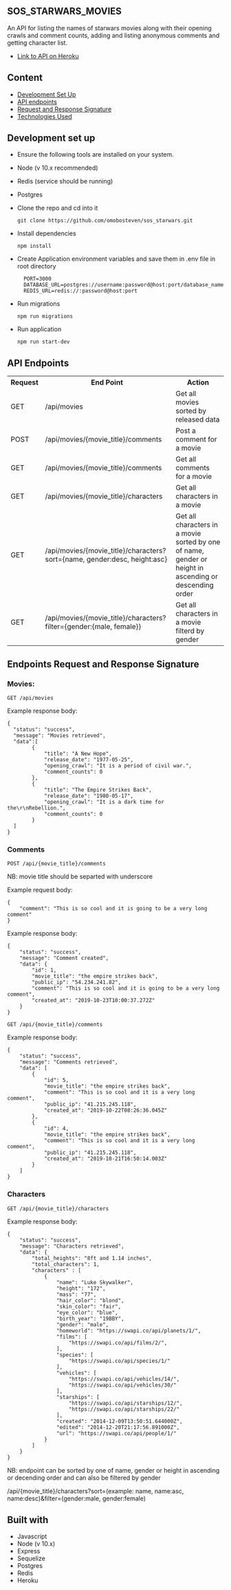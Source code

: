 ## SOS_STARWARS_MOVIES
An API for listing the names of starwars movies along with their opening crawls and comment counts, adding and listing anonymous comments and getting character list.

- [Link to API on Heroku](https://sos-starwars.herokuapp.com)

## Content
- [Development Set Up](#development-set-up)
- [API endpoints](#api-endpoints)
- [Request and Response Signature](#endpoints_request_and_response_signature)
- [Technologies Used](#built-with)

## Development set up

- Ensure the following tools are installed on your system.
- Node (v 10.x recommended)
- Redis (service should be running)
- Postgres

- Clone the repo and cd into it
    ```
    git clone https://github.com/omobosteven/sos_starwars.git
    ``` 
 - Install dependencies
    ```
    npm install
    ```
 - Create Application environment variables and save them in .env file in root directory
    ```
	  PORT=3000
      DATABASE_URL=postgres://username:password@host:port/database_name
      REDIS_URL=redis://:password@host:port
    ```
    
  - Run migrations
  	```
  	npm run migrations
	```
	
- Run application
    ```
    npm run start-dev
    ```
    
## API Endpoints
<table>
  <tr>
      <th>Request</th>
      <th>End Point</th>
      <th>Action</th>
  </tr>
    <tr>
      <td>GET</td>
      <td>/api/movies</td>
      <td>Get all movies sorted by released data</td>
  </tr>
  <tr>
    <td>POST</td>
    <td>/api/movies/{movie_title}/comments</td>
    <td>Post a comment for a movie</td>
  </tr>
  <tr>
    <td>GET</td>
    <td>/api/movies/{movie_title}/comments</td>
    <td>Get all comments for a movie</td>
  </tr>
  <tr>
    <td>GET</td>
    <td>/api/movies/{movie_title}/characters</td>
    <td>Get all characters in a movie</td>
  </tr>
  <tr>
    <td>GET</td>
    <td>/api/movies/{movie_title}/characters?sort={name, gender:desc, height:asc}</td>
    <td>Get all characters in a movie sorted by one of name, gender or height in ascending or descending order</td>
  </tr>
  <tr>
    <td>GET</td>
    <td>/api/movies/{movie_title}/characters?filter={gender:{male, female}}</td>
    <td>Get all characters in a movie filterd by gender</td>
  </tr>
</table>


## Endpoints Request and Response Signature

### Movies:
`GET /api/movies`


Example response body:

```source-json
{
  "status": "success",
  "message": "Movies retrieved",
  "data":[
        {
            "title": "A New Hope",
            "release_date": "1977-05-25",
            "opening_crawl": "It is a period of civil war.",
            "comment_counts": 0
        },
        {
            "title": "The Empire Strikes Back",
            "release_date": "1980-05-17",
            "opening_crawl": "It is a dark time for the\r\nRebellion.",
            "comment_counts": 0
        }
  ]
}
```

### Comments
`POST /api/{movie_title}/comments`

NB: movie title should be separted with underscore

Example request body:

```source-json
{
	"comment": "This is so cool and it is going to be a very long comment"
}
```

Example response body:

```source-json
{
    "status": "success",
    "message": "Comment created",
    "data": {
        "id": 1,
        "movie_title": "the empire strikes back",
        "public_ip": "54.234.241.82",
        "comment": "This is so cool and it is going to be a very long comment",
        "created_at": "2019-10-23T10:00:37.272Z"
    }
}
```

`GET /api/{movie_title}/comments`

Example response body:

```source-json
{
    "status": "success",
    "message": "Comments retrieved",
    "data": [
        {
            "id": 5,
            "movie_title": "the empire strikes back",
            "comment": "This is so cool and it is a very long comment",
            "public_ip": "41.215.245.118",
            "created_at": "2019-10-22T08:26:36.045Z"
        },
        {
            "id": 4,
            "movie_title": "the empire strikes back",
            "comment": "This is so cool and it is a very long comment",
            "public_ip": "41.215.245.118",
            "created_at": "2019-10-21T16:50:14.003Z"
        }
    ]
}
```

### Characters
`GET /api/{movie_title}/characters`

Example response body:
```source-json
{
    "status": "success",
    "message": "Characters retrieved",
    "data": {
        "total_heights": "8ft and 1.14 inches",
        "total_characters": 1,
        "characters" : [
            {
                "name": "Luke Skywalker",
                "height": "172",
                "mass": "77",
                "hair_color": "blond",
                "skin_color": "fair",
                "eye_color": "blue",
                "birth_year": "19BBY",
                "gender": "male",
                "homeworld": "https://swapi.co/api/planets/1/",
                "films": [
                    "https://swapi.co/api/films/2/",
                ],
                "species": [
                    "https://swapi.co/api/species/1/"
                ],
                "vehicles": [
                    "https://swapi.co/api/vehicles/14/",
                    "https://swapi.co/api/vehicles/30/"
                ],
                "starships": [
                    "https://swapi.co/api/starships/12/",
                    "https://swapi.co/api/starships/22/"
                ],
                "created": "2014-12-09T13:50:51.644000Z",
                "edited": "2014-12-20T21:17:56.891000Z",
                "url": "https://swapi.co/api/people/1/"
            }
        ]
    }
}
```

NB: endpoint can be sorted by one of name, gender or height in ascending or decending order and can also be filtered by gender

/api/{movie_title}/characters?sort=(example: name, name:asc, name:desc)&filter=(gender:male, gender:female)

## Built with
- Javascript
- Node (v 10.x)
- Express
- Sequelize
- Postgres
- Redis
- Heroku
